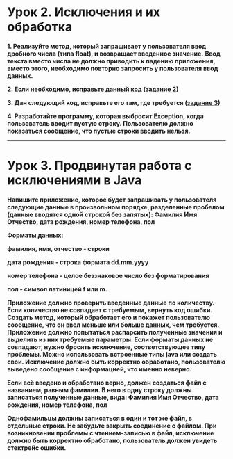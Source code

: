 # Урок 2. Исключения и их обработка

**1. Реализуйте метод, который запрашивает у пользователя ввод дробного числа (типа float), и возвращает введенное значение.**
**Ввод текста вместо числа не должно приводить к падению приложения, вместо этого, необходимо повторно запросить у пользователя ввод данных.**

**2. Если необходимо, исправьте данный код ([задание 2](https://docs.google.com/document/d/17EaA1lDxzD5YigQ5OAal60fOFKVoCbEJqooB9XfhT7w/edit))**

**3. Дан следующий код, исправьте его там, где требуется ([задание 3](https://docs.google.com/document/d/17EaA1lDxzD5YigQ5OAal60fOFKVoCbEJqooB9XfhT7w/edit))**

**4. Разработайте программу, которая выбросит Exception, когда пользователь вводит пустую строку. Пользователю должно показаться сообщение, что пустые строки вводить нельзя.**

---

# Урок 3. Продвинутая работа с исключениями в Java

**Напишите приложение, которое будет запрашивать у пользователя следующие данные в произвольном порядке,
разделенные пробелом (данные вводятся одной строкой без запятых):
Фамилия Имя Отчество, дата рождения, номер телефона, пол**

**Форматы данных:**

**фамилия, имя, отчество - строки**

**дата рождения - строка формата dd.mm.yyyy**

**номер телефона - целое беззнаковое число без форматирования**

**пол - символ латиницей f или m.**

**Приложение должно проверить введенные данные по количеству. Если количество не совпадает с требуемым,
вернуть код ошибки. Создать метод, который обработает его и покажет пользователю сообщение,
что он ввел меньше или больше данных, чем требуется.**
**Приложение должно попытаться распарсить полученные значения и выделить из них требуемые параметры.
Если форматы данных не совпадают, нужно бросить исключение, соответствующее типу проблемы.
Можно использовать встроенные типы java или создать свои. Исключение должно быть корректно обработано,
пользователю выведено сообщение с информацией, что именно неверно.**

**Если всё введено и обработано верно, должен создаться файл с названием, равным фамилии.
В него в одну строку должны записаться полученные данные, вида:
Фамилия Имя Отчество, дата рождения, номер телефона, пол**

**Однофамильцы должны записаться в один и тот же файл, в отдельные строки.
Не забудьте закрыть соединение с файлом.
При возникновении проблемы с чтением-записью в файл, исключение должно быть корректно обработано,
пользователь должен увидеть стектрейс ошибки.**